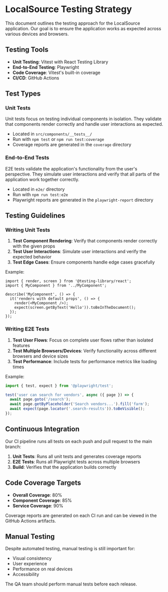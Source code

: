 # LocalSource Testing Strategy

This document outlines the testing approach for the LocalSource application. Our goal is to ensure the application works as expected across various devices and browsers.

## Testing Tools

- **Unit Testing**: Vitest with React Testing Library
- **End-to-End Testing**: Playwright
- **Code Coverage**: Vitest's built-in coverage
- **CI/CD**: GitHub Actions

## Test Types

### Unit Tests

Unit tests focus on testing individual components in isolation. They validate that components render correctly and handle user interactions as expected.

- Located in `src/components/__tests__/` 
- Run with `npm test` or `npm run test:coverage`
- Coverage reports are generated in the `coverage` directory

### End-to-End Tests

E2E tests validate the application's functionality from the user's perspective. They simulate user interactions and verify that all parts of the application work together correctly.

- Located in `e2e/` directory
- Run with `npm run test:e2e`
- Playwright reports are generated in the `playwright-report` directory

## Testing Guidelines

### Writing Unit Tests

1. **Test Component Rendering**: Verify that components render correctly with the given props
2. **Test User Interactions**: Simulate user interactions and verify the expected behavior
3. **Test Edge Cases**: Ensure components handle edge cases gracefully

Example:
```tsx
import { render, screen } from '@testing-library/react';
import { MyComponent } from '../MyComponent';

describe('MyComponent', () => {
  it('renders with default props', () => {
    render(<MyComponent />);
    expect(screen.getByText('Hello')).toBeInTheDocument();
  });
});
```

### Writing E2E Tests

1. **Test User Flows**: Focus on complete user flows rather than isolated features
2. **Test Multiple Browsers/Devices**: Verify functionality across different browsers and device sizes
3. **Test Performance**: Include tests for performance metrics like loading times

Example:
```ts
import { test, expect } from '@playwright/test';

test('user can search for vendors', async ({ page }) => {
  await page.goto('/search');
  await page.getByPlaceholder('Search vendors...').fill('farm');
  await expect(page.locator('.search-results')).toBeVisible();
});
```

## Continuous Integration

Our CI pipeline runs all tests on each push and pull request to the main branch:

1. **Unit Tests**: Runs all unit tests and generates coverage reports
2. **E2E Tests**: Runs all Playwright tests across multiple browsers
3. **Build**: Verifies that the application builds correctly

## Code Coverage Targets

- **Overall Coverage**: 80%
- **Component Coverage**: 85%
- **Service Coverage**: 90%

Coverage reports are generated on each CI run and can be viewed in the GitHub Actions artifacts.

## Manual Testing

Despite automated testing, manual testing is still important for:

- Visual consistency
- User experience
- Performance on real devices
- Accessibility

The QA team should perform manual tests before each release. 
